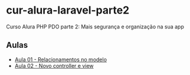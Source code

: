 # cur-alura-laravel-parte2
Curso Alura PHP PDO parte 2: Mais segurança e organização na sua app

## Aulas
- [Aula 01 - Relacionamentos no modelo](https://github.com/vxrnxk/cur-alura-laravel-parte2/tree/master/aula-01)
- [Aula 02 - Novo controller e view](https://github.com/vxrnxk/cur-alura-laravel-parte2/tree/master/aula-02)